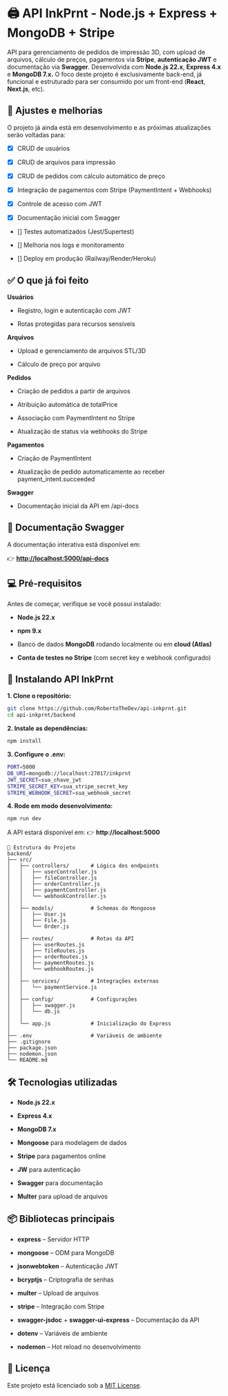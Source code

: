 # 🖨️ API InkPrnt - Node.js + Express + MongoDB + Stripe

API para gerenciamento de pedidos de impressão 3D, com upload de arquivos, cálculo de preços, pagamentos via **Stripe**, **autenticação JWT** e documentação via **Swagger**.
Desenvolvida com **Node.js 22.x**, **Express 4.x** e **MongoDB 7.x.**
O foco deste projeto é exclusivamente back-end, já funcional e estruturado para ser consumido por um front-end (**React**, **Next.js**, etc).

## 📌 Ajustes e melhorias

O projeto já  ainda está em desenvolvimento e as próximas atualizações serão voltadas para:

- [x] CRUD de usuários

- [x] CRUD de arquivos para impressão

- [x] CRUD de pedidos com cálculo automático de preço

- [x] Integração de pagamentos com Stripe (PaymentIntent + Webhooks)

- [x] Controle de acesso com JWT

- [x] Documentação inicial com Swagger

- [] Testes automatizados (Jest/Supertest)

- [] Melhoria nos logs e monitoramento

- [] Deploy em produção (Railway/Render/Heroku)

## ✅ O que já foi feito

**Usuários**

- Registro, login e autenticação com JWT

- Rotas protegidas para recursos sensíveis

**Arquivos**

- Upload e gerenciamento de arquivos STL/3D

- Cálculo de preço por arquivo

**Pedidos**

- Criação de pedidos a partir de arquivos

- Atribuição automática de totalPrice

- Associação com PaymentIntent no Stripe

- Atualização de status via webhooks do Stripe

**Pagamentos**

- Criação de PaymentIntent

- Atualização de pedido automaticamente ao receber payment_intent.succeeded

**Swagger**

- Documentação inicial da API em /api-docs

## 📖 Documentação Swagger
A documentação interativa está disponível em:

👉 **[http://localhost:5000/api-docs](http://localhost:5000/api-docs)**

## 💻 Pré-requisitos

Antes de começar, verifique se você possui instalado:

- **Node.js 22.x**

- **npm 9.x**

- Banco de dados **MongoDB** rodando localmente ou em **cloud (Atlas)**

- **Conta de testes no Stripe** (com secret key e webhook configurado)

## 🚀 Instalando API InkPrnt

**1. Clone o repositório:**

```bash
git clone https://github.com/RobertoTheDev/api-inkprnt.git
cd api-inkprnt/backend
```

**2. Instale as dependências:**
```bash
npm install
```

**3. Configure o .env:**
```bash
PORT=5000
DB_URI=mongodb://localhost:27017/inkprnt
JWT_SECRET=sua_chave_jwt
STRIPE_SECRET_KEY=sua_stripe_secret_key
STRIPE_WEBHOOK_SECRET=sua_webhook_secret
```

**4. Rode em modo desenvolvimento:**
```bash
npm run dev
```

A API estará disponível em:
👉 **http://localhost:5000**

````pgsql
📂 Estrutura do Projeto
backend/
├── src/
│   ├── controllers/       # Lógica dos endpoints
│   │   ├── userController.js
│   │   ├── fileController.js
│   │   ├── orderController.js
│   │   ├── paymentController.js
│   │   └── webhookController.js
│   │
│   ├── models/            # Schemas do Mongoose
│   │   ├── User.js
│   │   ├── File.js
│   │   └── Order.js
│   │
│   ├── routes/            # Rotas da API
│   │   ├── userRoutes.js
│   │   ├── fileRoutes.js
│   │   ├── orderRoutes.js
│   │   ├── paymentRoutes.js
│   │   └── webhookRoutes.js
│   │
│   ├── services/          # Integrações externas
│   │   └── paymentService.js
│   │
│   ├── config/            # Configurações
│   │   ├── swagger.js
│   │   └── db.js
│   │
│   └── app.js             # Inicialização do Express
│
├── .env                   # Variáveis de ambiente
├── .gitignore
├── package.json
├── nodemon.json
└── README.md
````


## 🛠 Tecnologias utilizadas
- **Node.js 22.x**

- **Express 4.x**

- **MongoDB 7.x**

- **Mongoose** para modelagem de dados

- **Stripe** para pagamentos online

- **JW** para autenticação

- **Swagger** para documentação

- **Multer** para upload de arquivos

## 📦 Bibliotecas principais

- **express** – Servidor HTTP

- **mongoose** – ODM para MongoDB

- **jsonwebtoken** – Autenticação JWT

- **bcryptjs** – Criptografia de senhas

- **multer** – Upload de arquivos

- **stripe** – Integração com Stripe

- **swagger-jsdoc** + **swagger-ui-express** – Documentação da API

- **dotenv** – Variáveis de ambiente

- **nodemon** – Hot reload no desenvolvimento

## 📄 Licença
Este projeto está licenciado sob a [MIT License](./LICENSE).
